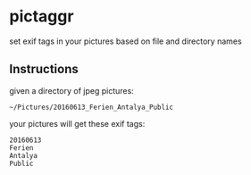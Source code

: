 # pictaggr
set exif tags in your pictures based on file and directory names

## Instructions
given a directory of jpeg pictures:
```
~/Pictures/20160613_Ferien_Antalya_Public
```

your pictures will get these exif tags:
```
20160613
Ferien
Antalya
Public
```

